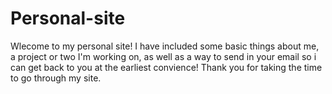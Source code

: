 # Personal-site
Wlecome to my personal site! I have included some basic things about me, a project or two I'm working on, as well as a way to send in your email so i can get back to you at the earliest convience! Thank you for taking the time to go through my site.

